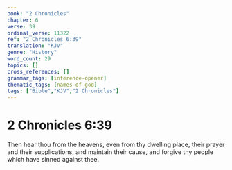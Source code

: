 ```yaml
---
book: "2 Chronicles"
chapter: 6
verse: 39
ordinal_verse: 11322
ref: "2 Chronicles 6:39"
translation: "KJV"
genre: "History"
word_count: 29
topics: []
cross_references: []
grammar_tags: [inference-opener]
thematic_tags: [names-of-god]
tags: ["Bible","KJV","2 Chronicles"]
---
```


# 2 Chronicles 6:39

Then hear thou from the heavens, even from thy dwelling place, their prayer and their supplications, and maintain their cause, and forgive thy people which have sinned against thee.

